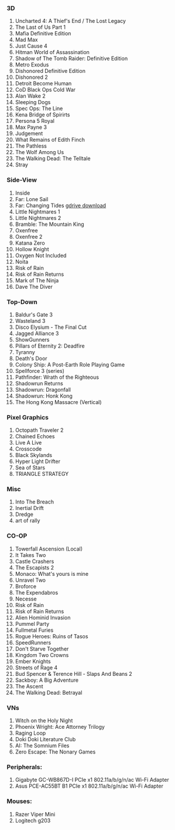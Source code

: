 ### 3D
1.  Uncharted 4: A Thief's End / The Lost Legacy
1.  The Last of Us Part 1
1.  Mafia Definitive Edition
1.  Mad Max
1.  Just Cause 4
1.  Hitman World of Assassination
1.  Shadow of The Tomb Raider: Definitive Edition
1.  Metro Exodus
1.  Dishonored Definitive Edition
1.  Dishonored 2
1.  Detroit Become Human
1.  CoD Black Ops Cold War
1.  Alan Wake 2
1.  Sleeping Dogs
1.  Spec Ops: The Line
1.  Kena Bridge of Spirirts
1.  Persona 5 Royal
1.  Max Payne 3
1.  Judgement
1.  What Remains of Edith Finch
1.  The Pathless
1.  The Wolf Among Us
1.  The Walking Dead: The Telltale
1.  Stray

### Side-View
1.  Inside
1.  Far: Lone Sail
1.  Far: Changing Tides [gdrive download](https://drive.google.com/file/d/1_JfMKmn10j4tucgHYUIirgGmkvIhVZp1/view?usp=sharing)
1.  Little Nightmares 1
1.  Little Nightmares 2
1.  Bramble: The Mountain King
1.  Oxenfree
1.  Oxenfree 2
1.  Katana Zero
1.  Hollow Knight
1.  Oxygen Not Included
1.  Noita
1.  Risk of Rain
1.  Risk of Rain Returns
1.  Mark of The Ninja
1.  Dave The Diver

### Top-Down
1.  Baldur's Gate 3
1.  Wasteland 3
1.  Disco Elysium - The Final Cut
1.  Jagged Alliance 3
1.  ShowGunners
1.  Pillars of Eternity 2: Deadfire
1.  Tyranny
1.  Death's Door
1.  Colony Ship: A Post-Earth Role Playing Game
1.  Spellforce 3 (series)
1.  Pathfinder: Wrath of the Righteous
1.  Shadowrun Returns
1.  Shadowrun: Dragonfall
1.  Shadowrun: Honk Kong
1.  The Hong Kong Massacre (Vertical)

### Pixel Graphics
1.  Octopath Traveler 2
1.  Chained Echoes
1.  Live A Live
1.  Crosscode
1.  Black Skylands
1.  Hyper Light Drifter
1.  Sea of Stars
1.  TRIANGLE STRATEGY

### Misc
1.  Into The Breach
1.  Inertial Drift
1.  Dredge
1.  art of rally

### CO-OP
1.  Towerfall Ascension (Local)
1.  It Takes Two
1.  Castle Crashers
1.  The Escapists 2
1.  Monaco: What's yours is mine
1.  Unravel Two
1.  Broforce
1.  The Expendabros
1.  Necesse
1.  Risk of Rain
1.  Risk of Rain Returns
1.  Alien Hominid Invasion
1.  Pummel Party
1.  Fullmetal Furies
1.  Rogue Heroes: Ruins of Tasos
1.  SpeedRunners
1.  Don't Starve Together
1.  Kingdom Two Crowns
1.  Ember Knights
1.  Streets of Rage 4
1.  Bud Spencer & Terence Hill - Slaps And Beans 2
1.  Sackboy: A Big Adventure
1.  The Ascent
1.  The Walking Dead: Betrayal

### VNs
1.  Witch on the Holy Night
1.  Phoenix Wright: Ace Attorney Trilogy
1.  Raging Loop
1.  Doki Doki Literature Club
1.  AI: The Somnium Files
1.  Zero Escape: The Nonary Games

### Peripherals:
1.  Gigabyte GC-WB867D-I PCIe x1 802.11a/b/g/n/ac Wi-Fi Adapter
1.  Asus PCE-AC55BT B1 PCIe x1 802.11a/b/g/n/ac Wi-Fi Adapter

### Mouses:
1.  Razer Viper Mini
1.  Logitech g203



